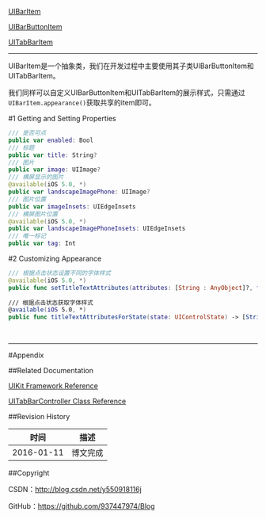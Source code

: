 [UIBarItem](https://github.com/937447974/Blog/blob/master/IOS/Cocoa%20Touch%20Layer/UIKit/UIBarItem.md)

[UIBarButtonItem](https://github.com/937447974/Blog/blob/master/IOS/Cocoa%20Touch%20Layer/UIKit/UIBarButtonItem.md)

[UITabBarItem](https://github.com/937447974/Blog/blob/master/IOS/Cocoa%20Touch%20Layer/UIKit/UITabBarItem.md)

----

UIBarItem是一个抽象类，我们在开发过程中主要使用其子类UIBarButtonItem和UITabBarItem。

我们同样可以自定义UIBarButtonItem和UITabBarItem的展示样式，只需通过`UIBarItem.appearance()`获取共享的item即可。

#1 Getting and Setting Properties

```swift
/// 是否可点
public var enabled: Bool
/// 标题
public var title: String?
/// 图片
public var image: UIImage?
/// 横屏显示的图片
@available(iOS 5.0, *)
public var landscapeImagePhone: UIImage?
/// 图片位置
public var imageInsets: UIEdgeInsets
/// 横屏图片位置
@available(iOS 5.0, *)
public var landscapeImagePhoneInsets: UIEdgeInsets
/// 唯一标记
public var tag: Int
```

#2 Customizing Appearance

```swift
/// 根据点击状态设置不同的字体样式
@available(iOS 5.0, *)
public func setTitleTextAttributes(attributes: [String : AnyObject]?, forState state: UIControlState)
    
/// 根据点击状态获取字体样式
@available(iOS 5.0, *)
public func titleTextAttributesForState(state: UIControlState) -> [String : AnyObject]?
```

&#160;

----------

#Appendix

##Related Documentation

[UIKit Framework Reference](https://developer.apple.com/library/ios/documentation/UIKit/Reference/UIKit_Framework/index.html)

[UITabBarController Class Reference](https://developer.apple.com/library/ios/documentation/UIKit/Reference/UITabBarController_Class/index.html)

##Revision History

| 时间 | 描述 |
| ---- | ---- |
| 2016-01-11 | 博文完成 |

##Copyright

CSDN：http://blog.csdn.net/y550918116j

GitHub：https://github.com/937447974/Blog